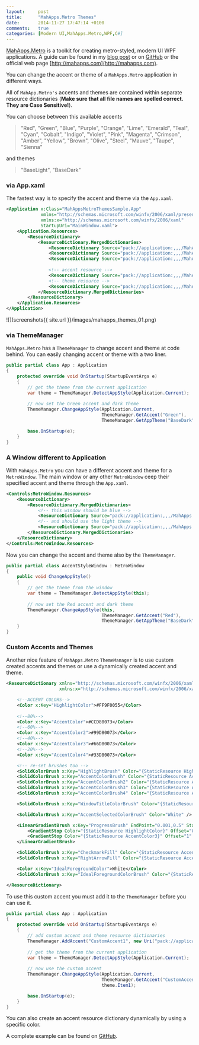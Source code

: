 ```yaml
---
layout:     post
title:      "MahApps.Metro Themes"
date:       2014-11-27 17:47:14 +0100
comments:   true
categories: [Modern UI,MahApps.Metro,WPF,C#]
---
```


[MahApps.Metro][] is a toolkit for creating metro-styled, modern UI WPF applications. A guide can be found in my [blog post](http://jkarger.de/archive/2014/11/18/modern-ui-with-mahapps-metro) or on [GitHub](https://github.com/MahApps/MahApps.Metro) or the official web page [http://mahapps.com](http://mahapps.com).

You can change the accent or theme of a `MahApps.Metro` application in different ways.

All of `MahApp.Metro's` accents and themes are contained within separate resource dictionaries (**Make sure that all file names are spelled correct. They are Case Sensitive!**).

You can choose between this available accents

> "Red", "Green", "Blue", "Purple", "Orange", "Lime", "Emerald", "Teal", "Cyan", "Cobalt", "Indigo", "Violet", "Pink", "Magenta", "Crimson", "Amber", "Yellow", "Brown", "Olive", "Steel", "Mauve", "Taupe", "Sienna"

and themes

> "BaseLight", "BaseDark"

### via App.xaml

The fastest way is to specify the accent and theme via the `App.xaml`.

```xml
<Application x:Class="MahAppsMetroThemesSample.App"
             xmlns="http://schemas.microsoft.com/winfx/2006/xaml/presentation"
             xmlns:x="http://schemas.microsoft.com/winfx/2006/xaml"
             StartupUri="MainWindow.xaml">
    <Application.Resources>
        <ResourceDictionary>
            <ResourceDictionary.MergedDictionaries>
                <ResourceDictionary Source="pack://application:,,,/MahApps.Metro;component/Styles/Controls.xaml" />
                <ResourceDictionary Source="pack://application:,,,/MahApps.Metro;component/Styles/Fonts.xaml" />
                <ResourceDictionary Source="pack://application:,,,/MahApps.Metro;component/Styles/Colors.xaml" />
                
                <!-- accent resource -->
                <ResourceDictionary Source="pack://application:,,,/MahApps.Metro;component/Styles/Accents/Cobalt.xaml" />
                <!-- theme resource -->
                <ResourceDictionary Source="pack://application:,,,/MahApps.Metro;component/Styles/Accents/BaseLight.xaml" />
            </ResourceDictionary.MergedDictionaries>
        </ResourceDictionary>
    </Application.Resources>
</Application>
```

![](screenshots{{ site.url }}/images/mahapps_themes_01.png)

### via ThemeManager

`MahApps.Metro` has a `ThemeManager` to change accent and theme at code behind. You can easily changing accent or theme with a two liner.

```csharp
public partial class App : Application
{
    protected override void OnStartup(StartupEventArgs e)
    {
        // get the theme from the current application
        var theme = ThemeManager.DetectAppStyle(Application.Current);
        
        // now set the Green accent and dark theme
        ThemeManager.ChangeAppStyle(Application.Current,
                                    ThemeManager.GetAccent("Green"),
                                    ThemeManager.GetAppTheme("BaseDark"));

        base.OnStartup(e);
    }
}
```

### A Window different to Application

With `MahApps.Metro` you can have a different accent and theme for a `MetroWindow`. The main window or any other `MetroWindow` ceep their specified accent and theme through the `App.xaml`.

```xml
<Controls:MetroWindow.Resources>
    <ResourceDictionary>
        <ResourceDictionary.MergedDictionaries>
            <!-- this window should be blue -->
            <ResourceDictionary Source="pack://application:,,,/MahApps.Metro;component/Styles/Accents/Blue.xaml" />
            <!-- and should use the light theme -->
            <ResourceDictionary Source="pack://application:,,,/MahApps.Metro;component/Styles/Accents/BaseLight.xaml" />
        </ResourceDictionary.MergedDictionaries>
    </ResourceDictionary>
</Controls:MetroWindow.Resources>
```

Now you can change the accent and theme also by the `ThemeManager`.

```csharp
public partial class AccentStyleWindow : MetroWindow
{
    public void ChangeAppStyle()
    {
        // get the theme from the window
        var theme = ThemeManager.DetectAppStyle(this);
        
        // now set the Red accent and dark theme
        ThemeManager.ChangeAppStyle(this,
                                    ThemeManager.GetAccent("Red"),
                                    ThemeManager.GetAppTheme("BaseDark"));
    }
}
```

### Custom Accents and Themes

Another nice feature of `MahApps.Metro` `ThemeManager` is to use custom created accents and themes or use a dynamically created accent and theme.

```xml
<ResourceDictionary xmlns="http://schemas.microsoft.com/winfx/2006/xaml/presentation"
                    xmlns:x="http://schemas.microsoft.com/winfx/2006/xaml">

    <!--ACCENT COLORS-->
    <Color x:Key="HighlightColor">#FF9F0055</Color>
    
    <!--80%-->
    <Color x:Key="AccentColor">#CCD80073</Color>
    <!--60%-->
    <Color x:Key="AccentColor2">#99D80073</Color>
    <!--40%-->
    <Color x:Key="AccentColor3">#66D80073</Color>
    <!--20%-->
    <Color x:Key="AccentColor4">#33D80073</Color>

    <!-- re-set brushes too -->
    <SolidColorBrush x:Key="HighlightBrush" Color="{StaticResource HighlightColor}" />
    <SolidColorBrush x:Key="AccentColorBrush" Color="{StaticResource AccentColor}"/>
    <SolidColorBrush x:Key="AccentColorBrush2" Color="{StaticResource AccentColor2}"/>
    <SolidColorBrush x:Key="AccentColorBrush3" Color="{StaticResource AccentColor3}"/>
    <SolidColorBrush x:Key="AccentColorBrush4" Color="{StaticResource AccentColor4}"/>

    <SolidColorBrush x:Key="WindowTitleColorBrush" Color="{StaticResource AccentColor}" />

    <SolidColorBrush x:Key="AccentSelectedColorBrush" Color="White" />

    <LinearGradientBrush x:Key="ProgressBrush" EndPoint="0.001,0.5" StartPoint="1.002,0.5">
        <GradientStop Color="{StaticResource HighlightColor}" Offset="0" />
        <GradientStop Color="{StaticResource AccentColor3}" Offset="1" />
    </LinearGradientBrush>

    <SolidColorBrush x:Key="CheckmarkFill" Color="{StaticResource AccentColor}" />
    <SolidColorBrush x:Key="RightArrowFill" Color="{StaticResource AccentColor}" />

    <Color x:Key="IdealForegroundColor">White</Color>
    <SolidColorBrush x:Key="IdealForegroundColorBrush" Color="{StaticResource IdealForegroundColor}"/>

</ResourceDictionary>
```

To use this custom accent you must add it to the `ThemeManager` before you can use it.

```csharp
public partial class App : Application
{
    protected override void OnStartup(StartupEventArgs e)
    {
        // add custom accent and theme resource dictionaries
        ThemeManager.AddAccent("CustomAccent1", new Uri("pack://application:,,,/MahAppsMetroThemesSample;component/CustomAccents/CustomAccent1.xaml"));
        
        // get the theme from the current application
        var theme = ThemeManager.DetectAppStyle(Application.Current);
        
        // now use the custom accent
        ThemeManager.ChangeAppStyle(Application.Current,
                                    ThemeManager.GetAccent("CustomAccent1"),
                                    theme.Item1);

        base.OnStartup(e);
    }
}
```

You can also create an accent resource dictionary dynamically by using a specific color.

A complete example can be found on [GitHub](https://github.com/punker76/code-samples).

  [MahApps.Metro]: https://github.com/MahApps/MahApps.Metro
